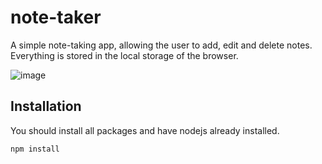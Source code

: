 # note-taker
A simple note-taking app, allowing the user to add, edit and delete notes. Everything is stored in the local storage of the browser.

![image](https://github.com/Stormax181iq/note-taker/assets/96950639/5f69cb99-0d84-4454-9c38-dd131f417a59)

## Installation
You should install all packages and have nodejs already installed.
``` bash
npm install
```
